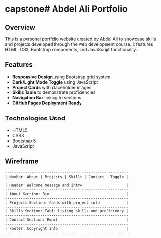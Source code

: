 # capstone# Abdel Ali Portfolio

## Overview
This is a personal portfolio website created by Abdel Ali to showcase skills and projects developed through the web development course. It features HTML, CSS, Bootstrap components, and JavaScript functionality.

## Features
- **Responsive Design** using Bootstrap grid system
- **Dark/Light Mode Toggle** using JavaScript
- **Project Cards** with placeholder images
- **Skills Table** to demonstrate proficiencies
- **Navigation Bar** linking to sections
- **GitHub Pages Deployment Ready**

## Technologies Used
- HTML5
- CSS3
- Bootstrap 5
- JavaScript

## Wireframe
```plaintext
--------------------------------------------------------
| Navbar: About | Projects | Skills | Contact | Toggle |
--------------------------------------------------------
| Header: Welcome message and intro                    |
--------------------------------------------------------
| About Section: Bio                                   |
--------------------------------------------------------
| Projects Section: Cards with project info            |
--------------------------------------------------------
| Skills Section: Table listing skills and proficiency |
--------------------------------------------------------
| Contact Section: Email                               |
--------------------------------------------------------
| Footer: Copyright info                               |
--------------------------------------------------------

